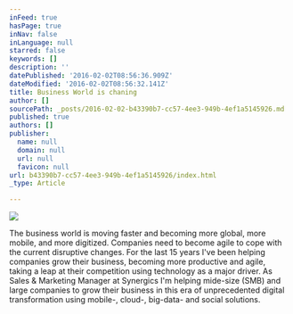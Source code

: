 ```yaml
---
inFeed: true
hasPage: true
inNav: false
inLanguage: null
starred: false
keywords: []
description: ''
datePublished: '2016-02-02T08:56:36.909Z'
dateModified: '2016-02-02T08:56:32.141Z'
title: Business World is chaning
author: []
sourcePath: _posts/2016-02-02-b43390b7-cc57-4ee3-949b-4ef1a5145926.md
published: true
authors: []
publisher:
  name: null
  domain: null
  url: null
  favicon: null
url: b43390b7-cc57-4ee3-949b-4ef1a5145926/index.html
_type: Article

---
```

![](https://the-grid-user-content.s3-us-west-2.amazonaws.com/347e958d-9fdd-4155-a21b-d1ed12812a38.jpg)

The business world is moving faster and becoming more global, more mobile, and more digitized. 
Companies need to become agile to cope with the current disruptive changes. For the last 15 years I've been helping companies grow their business, becoming more productive and agile, taking a leap at their competition using technology as a major driver. As Sales & Marketing Manager at Synergics I'm helping mide-size (SMB) and large companies to grow their business in this era of unprecedented digital transformation using mobile-, cloud-, big-data- and social solutions.